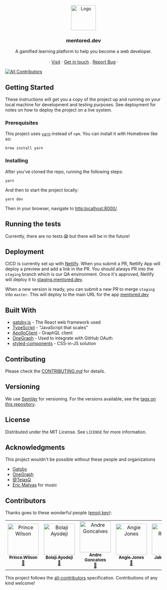 <br />

<p align="center">
  <a href="https://mentored.dev">
    <img src="https://res.cloudinary.com/dobfxs62e/image/upload/v1560467950/mentored.dev/icon-book.svg" alt="Logo" width="80" height="80">
  </a>

  <h3 align="center">mentored.dev</h3>

  <p align="center">
    A gamified learning platform to help you become a web developer.
    <br />
    <br />
    ·
    <a href="https://mentored.dev">Visit</a>
    ·
    <a href="https://twitter.com/jsjoeio">Get in touch</a>
    .
    <a href="https://github.com/jsjoeio/mentored.dev/issues">Report Bug</a>
    ·
  </p>
</p>

[![All Contributors](https://img.shields.io/badge/all_contributors-6-orange.svg?style=flat-square)](#contributors)

## Getting Started

These instructions will get you a copy of the project up and running on your local machine for development and testing purposes. See deployment for notes on how to deploy the project on a live system.

### Prerequisites

This project uses [`yarn`](https://yarnpkg.com/en/) instead of `npm`. You can install it with Homebrew like so:

```
brew install yarn
```

### Installing

After you've cloned the repo, running the following steps:

```
yarn
```

And then to start the project locally:

```
yarn dev
```

Then in your browser, navigate to [http:localhost:8000/](http:localhost:8000/).

## Running the tests

Currently, there are no tests :scream: but there will be in the future!

## Deployment

CICD is currently set up with [Netlify](https://www.netlify.com/). When you submit a PR, Netlify App will deploy a preview and add a link in the PR. You should always PR into the `staging` branch which is our QA environment. Once it's approved, Netlify will deploy it to [staging.mentored.dev](https://staging.mentored.dev).

When a new version is ready, you can submit a new PR to merge `staging` into `master`. This will deploy to the main URL for the app [mentored.dev](https://mentored.dev)

## Built With

- [gatsby.js](https://www.gatsbyjs.org/) - The React web framework used
- [TypeScript](https://www.typescriptlang.org/) - "JavaScript that scales"
- [ApolloClient](https://www.apollographql.com/) - GraphQL client
- [OneGraph](https://www.onegraph.com/) - Used to integrate with GitHub OAuth
- [styled-components](https://www.styled-components.com/) - CSS-in-JS solution

## Contributing

Please check the [CONTRIBUTING.md](https://github.com/jsjoeio/mentored.dev/blob/master/README.md) for details.

## Versioning

We use [SemVer](http://semver.org/) for versioning. For the versions available, see the [tags on this repository](https://github.com/jsjoeio/mentored.dev/tags).

## License

Distributed under the MIT License. See `LICENSE` for more information.

## Acknowledgments

This project wouldn't be possible without these people and organizations

- [Gatsby](https://gatsby.org)
- [OneGraph](https://www.onegraph.com/)
- [@TejasQ](https://github.com/TejasQ)
- [Eric Matyas](https://www.soundimage.org) for music

## Contributors

Thanks goes to these wonderful people ([emoji key](https://allcontributors.org/docs/en/emoji-key)):

<!-- ALL-CONTRIBUTORS-LIST:START - Do not remove or modify this section -->
<!-- prettier-ignore -->
<table><tr><td align="center"><a href="https://maxcell.me"><img src="https://avatars1.githubusercontent.com/u/8431042?v=4" width="100px;" alt="Prince Wilson"/><br /><sub><b>Prince Wilson</b></sub></a><br /><a href="https://github.com/jsjoeio/mentored.dev/issues?q=author%3Amaxcell" title="Bug reports">🐛</a></td><td align="center"><a href="https://bolajiayodeji.com"><img src="https://avatars2.githubusercontent.com/u/30334776?v=4" width="100px;" alt="Bolaji Ayodeji"/><br /><sub><b>Bolaji Ayodeji</b></sub></a><br /><a href="https://github.com/jsjoeio/mentored.dev/issues?q=author%3ABolajiAyodeji" title="Bug reports">🐛</a></td><td align="center"><a href="https://github.com/andregce"><img src="https://avatars1.githubusercontent.com/u/25963571?v=4" width="100px;" alt="Andre Goncalves"/><br /><sub><b>Andre Goncalves</b></sub></a><br /><a href="https://github.com/jsjoeio/mentored.dev/issues?q=author%3Aandregce" title="Bug reports">🐛</a></td><td align="center"><a href="http://angiejones.tech"><img src="https://avatars0.githubusercontent.com/u/15972783?v=4" width="100px;" alt="Angie Jones"/><br /><sub><b>Angie Jones</b></sub></a><br /><a href="https://github.com/jsjoeio/mentored.dev/issues?q=author%3Aangiejones" title="Bug reports">🐛</a></td><td align="center"><a href="https://jakeriordan.dev"><img src="https://avatars3.githubusercontent.com/u/38506433?v=4" width="100px;" alt="Jake Riordan"/><br /><sub><b>Jake Riordan</b></sub></a><br /><a href="https://github.com/jsjoeio/mentored.dev/issues?q=author%3AHazetheai" title="Bug reports">🐛</a></td><td align="center"><a href="https://twitter.com/tejaskumar_"><img src="https://avatars1.githubusercontent.com/u/9947422?v=4" width="100px;" alt="Tejas Kumar"/><br /><sub><b>Tejas Kumar</b></sub></a><br /><a href="https://github.com/jsjoeio/mentored.dev/commits?author=TejasQ" title="Code">💻</a> <a href="#platform-TejasQ" title="Packaging/porting to new platform">📦</a></td></tr></table>

<!-- ALL-CONTRIBUTORS-LIST:END -->

This project follows the [all-contributors](https://github.com/all-contributors/all-contributors) specification. Contributions of any kind welcome!